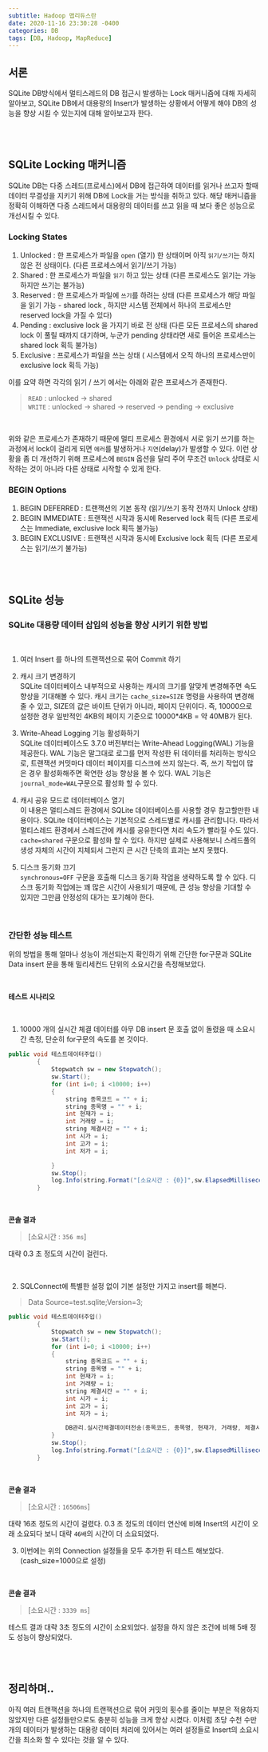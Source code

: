 ```yaml
---
subtitle: Hadoop 맵리듀스란
date: 2020-11-16 23:30:28 -0400
categories: DB 
tags: [DB, Hadoop, MapReduce]
---
```


## 서론
SQLite DB방식에서 멀티스레드의 DB 접근시 발생하는 Lock 매커니즘에 대해 자세히 알아보고, SQLite DB에서 대용량의 Insert가 발생하는 상황에서 어떻게 해야 DB의 성능을 향상 시킬 수 있는지에 대해 알아보고자 한다.

<br><br>

## SQLite Locking 매커니즘

SQLite DB는 다중 스레드(프로세스)에서 DB에 접근하여 데이터를 읽거나 쓰고자 할때 데이터 무결성을 지키기 위해 DB에 Lock을 거는 방식을 취하고 있다. 해당 매커니즘을 정확히 이해하면 다중 스레드에서 대용량의 데이터를 쓰고 읽을 때 보다 좋은 성능으로 개선시킬 수 있다. 
<br>

### Locking States

1. Unlocked : 한 프로세스가 파일을 `open` (열기) 한 상태이며 아직 `읽기/쓰기`는 하지 않은 전 상태이다. (다른 프로세스에서 읽기/쓰기 가능)
1. Shared : 한 프로세스가 파일을 `읽기` 하고 있는 상태 (다른 프로세스도 읽기는 가능하지만 쓰기는 불가능)
1. Reserved : 한 프로세스가 파일에 `쓰기`를 하려는 상태 (다른 프로세스가 해당 파일을 읽기 가능 - shared lock , 하지만 시스템 전체에서 하나의 프로세스만 reserved lock을 가질 수 있다)
1. Pending : exclusive lock 을 가지기 바로 전 상태 (다른 모든 프로세스의 shared lock 이 풀릴 때까지 대기하며, 누군가 pending 상태라면 새로 들어온 프로세스는 shared lock 획득 불가능)
1. Exclusive : 프로세스가 파일을 쓰는 상태 ( 시스템에서 오직 하나의 프로세스만이 exclusive lock 획득 가능)

이를 요약 하면 각각의 읽기 / 쓰기 에서는 아래와 같은 프로세스가 존재한다.

> `READ` : unlocked -> shared <br>
`WRITE` : unlocked -> shared -> reserved -> pending -> exclusive

<br>

위와 같은 프로세스가 존재하기 때문에 멀티 프로세스 환경에서 서로 읽기 쓰기를 하는 과정에서 lock이 걸리게 되면 `에러`를 발생하거나 `지연`(delay)가 발생할 수 있다. 이런 상황을 좀 더 개선하기 위해 프로세스에 `BEGIN` 옵션을 달리 주어 무조건 `Unlock` 상태로 시작하는 것이 아니라 다른 상태로 시작할 수 있게 한다.


### BEGIN Options

1. BEGIN DEFERRED : 트랜잭션의 기본 동작 (읽기/쓰기 동작 전까지 Unlock 상태)
1. BEGIN IMMEDIATE : 트랜잭션 시작과 동시에 Reserved lock 획득 (다른 프로세스는 Immediate, exclusive lock 획득 불가능)
1. BEGIN EXCLUSIVE : 트랜잭션 시작과 동시에 Exclusive lock 획득 (다른 프로세스는 읽기/쓰기 불가능)


<br><br>

## SQLite 성능

### SQLite 대용량 데이터 삽입의 성능을 향상 시키기 위한 방법

<br>

1. 여러 Insert 를 하나의 트랜잭션으로 묶어 Commit  하기

2. 캐시 크기 변경하기 <br>
SQLite 데이터베이스 내부적으로 사용하는 캐시의 크기를 알맞게 변경해주면 속도 향상을 기대해볼 수 있다. 캐시 크기는 `cache_size=SIZE` 명령을 사용하여 변경해 줄 수 있고,  SIZE의 값은 바이트 단위가 아니라, 페이지 단위이다. 즉, 10000으로 설정한 경우 일반적인 4KB의 페이지 기준으로 10000*4KB = 약 40MB가 된다.

3. Write-Ahead Logging 기능 활성화하기 <br>
SQLite 데이터베이스도 3.7.0 버전부터는 Write-Ahead Logging(WAL) 기능을 제공한다. WAL 기능은 말그대로 로그를 먼저 작성한 뒤 데이터를 처리하는 방식으로, 트랜잭션 커밋마다 데이터 페이지를 디스크에 쓰지 않는다.  즉, 쓰기 작업이 많은 경우 활성화해주면 확연한 성능 향상을 볼 수 있다.  WAL 기능은 `journal_mode=WAL`구문으로 활성화 할 수 있다. 

4. 캐시 공유 모드로 데이터베이스 열기 <br>
이 내용은 멀티스레드 환경에서 SQLite 데이터베이스를 사용할 경우 참고할만한 내용이다. SQLite 데이터베이스는 기본적으로 스레드별로 캐시를 관리합니다. 따라서 멀티스레드 환경에서 스레드간에 캐시를 공유한다면 처리 속도가 빨라질 수도 있다.
`cache=shared` 구문으로 활성화 할 수 있다. 하지만 실제로 사용해보니 스레드풀의 생성 자체의 시간이 지체되서 그런지 큰 시간 단축의 효과는 보지 못했다.

5. 디스크 동기화 끄기 <br>
`synchronous=OFF` 구문을 호출해 디스크 동기화 작업을 생략하도록 할 수 있다.
디스크 동기화 작업에는 꽤 많은 시간이 사용되기 때문에, 큰 성능 향상을 기대할 수 있지만 그만큼 안정성의 대가는 포기해야 한다.

<br>

### 간단한 성능 테스트

위의 방법을 통해 얼마나 성능이 개선되는지 확인하기 위해 간단한 for구문과 SQLite Data insert 문을 통해 밀리세컨드 단위의 소요시간을 측정해보았다.

<br>

**테스트 시나리오**

<br>

1. 10000 개의 실시간 체결 데이터를 아무 DB insert 문 호출 없이 돌렸을 때 소요시간 측정, 단순히 for구문의 속도를 본 것이다.

```java
public void 테스트데이터주입()
        {
            Stopwatch sw = new Stopwatch();
            sw.Start();
            for (int i=0; i <10000; i++)
            {
                string 종목코드 = "" + i;
                string 종목명 = "" + i;
                int 현재가 = i;
                int 거래량 = i;
                string 체결시간 = "" + i;
                int 시가 = i;
                int 고가 = i;
                int 저가 = i;

            }
            sw.Stop();
            log.Info(string.Format("[소요시간 : {0}]",sw.ElapsedMilliseconds.ToString()));
        }
```

<br>

**콘솔 결과**

> [소요시간 : `356 ms`]

대략 0.3 초 정도의 시간이 걸린다.

<br>

2. SQLConnect에 특별한 설정 없이 기본 설정만 가지고 insert를 해본다.

> Data Source=test.sqlite;Version=3;

```java
public void 테스트데이터주입()
        {
            Stopwatch sw = new Stopwatch();
            sw.Start();
            for (int i=0; i <10000; i++)
            {
                string 종목코드 = "" + i;
                string 종목명 = "" + i;
                int 현재가 = i;
                int 거래량 = i;
                string 체결시간 = "" + i;
                int 시가 = i;
                int 고가 = i;
                int 저가 = i;

                DB관리.실시간체결데이터전송(종목코드, 종목명, 현재가, 거래량, 체결시간, 시가, 고가, 저가, i);
            }
            sw.Stop();
            log.Info(string.Format("[소요시간 : {0}]",sw.ElapsedMilliseconds.ToString()));
        }
```

<br>

**콘솔 결과**

> [소요시간 : `16506ms`]

대략 16초 정도의 시간이 걸렸다. 0.3 초 정도의 데이터 연산에 비해 Insert의 시간이 오래 소요되다 보니 대략 `46배`의 시간이 더 소요되었다.

3. 이번에는 위의 Connection 설정들을 모두 추가한 뒤 테스트 해보았다. (cash_size=1000으로 설정)

<br>

**콘솔 결과**

> [소요시간 : `3339 ms`]

테스트 결과 대략 3초 정도의 시간이 소요되었다. 설정을 하지 않은 조건에 비해 5배 정도 성능이 향상되었다.

<br><br>

## 정리하며..

아직 여러 트랜잭션을 하나의 트랜잭션으로 묶어 커밋의 횟수를 줄이는 부분은 적용하지 않았지만 다른 설정들만으로도 충분히 성능을 크게 향상 시켰다. 이처럼 초당 수천 수만개의 데이터가 발생하는 대용량 데이터 처리에 있어서는 여러 설정들로 Insert의 소요시간을 최소화 할 수 있다는 것을 알 수 있다.





